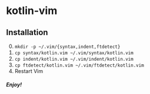 # kotlin-vim

## Installation

0. `mkdir -p ~/.vim/{syntax,indent,ftdetect}`
1. `cp syntax/kotlin.vim ~/.vim/syntax/kotlin.vim`
2. `cp indent/kotlin.vim ~/.vim/indent/kotlin.vim`
3. `cp ftdetect/kotlin.vim ~/.vim/ftdetect/kotlin.vim`
4. Restart Vim

##### Enjoy!
